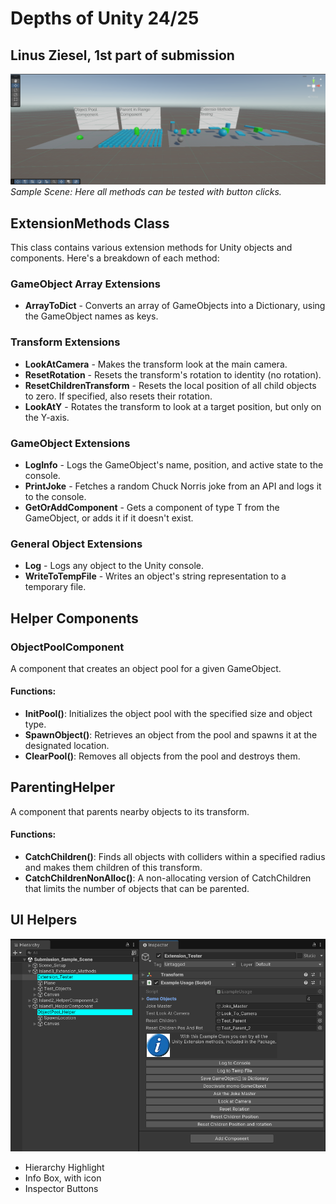 # Depths of Unity 24/25
## Linus Ziesel, 1st part of submission

![alt text](Assets/Other_Things/Images/1.png)
*Sample Scene: Here all methods can be tested with button clicks.*

## ExtensionMethods Class 

This class contains various extension methods for Unity objects and components. Here's a breakdown of each method:

### GameObject Array Extensions

- **ArrayToDict** - Converts an array of GameObjects into a Dictionary, using the GameObject names as keys.

### Transform Extensions

- **LookAtCamera** - Makes the transform look at the main camera.
- **ResetRotation** - Resets the transform's rotation to identity (no rotation).
- **ResetChildrenTransform** - Resets the local position of all child objects to zero. If specified, also resets their rotation.
- **LookAtY** - Rotates the transform to look at a target position, but only on the Y-axis.

### GameObject Extensions

- **LogInfo** - Logs the GameObject's name, position, and active state to the console.
- **PrintJoke** - Fetches a random Chuck Norris joke from an API and logs it to the console.
- **GetOrAddComponent<T>** - Gets a component of type T from the GameObject, or adds it if it doesn't exist.

### General Object Extensions

- **Log** - Logs any object to the Unity console.
- **WriteToTempFile** - Writes an object's string representation to a temporary file.


## Helper Components

### ObjectPoolComponent
A component that creates an object pool for a given GameObject.

#### Functions:

- **InitPool()**: Initializes the object pool with the specified size and object type.
- **SpawnObject()**: Retrieves an object from the pool and spawns it at the designated location.
- **ClearPool()**: Removes all objects from the pool and destroys them.

## ParentingHelper
A component that parents nearby objects to its transform.

#### Functions:

- **CatchChildren()**: Finds all objects with colliders within a specified radius and makes them children of this transform.
- **CatchChildrenNonAlloc()**: A non-allocating version of CatchChildren that limits the number of objects that can be parented.

## UI Helpers
![alt text](Assets/Other_Things/Images/2.png)

- Hierarchy Highlight
- Info Box, with icon
- Inspector Buttons
